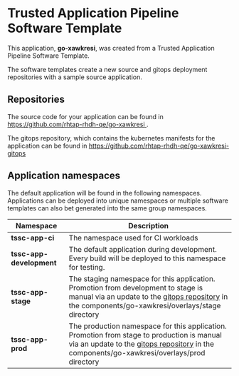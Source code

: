 # Trusted Application Pipeline Software Template

This application, **go-xawkresi**, was created from a Trusted Application Pipeline Software Template.

The software templates create a new source and gitops deployment repositories with a sample source application. 

## Repositories

The source code for your application can be found in [https://github.com/rhtap-rhdh-qe/go-xawkresi ](https://github.com/rhtap-rhdh-qe/go-xawkresi ).
 
The gitops repository, which contains the kubernetes manifests for the application can be found in 
[https://github.com/rhtap-rhdh-qe/go-xawkresi-gitops ](https://github.com/rhtap-rhdh-qe/go-xawkresi-gitops ) 

## Application namespaces 

The default application will be found in the following namespaces. Applications can be deployed into unique namespaces or multiple software templates can also bet generated into the same group namespaces.  

|  Namespace   |  Description   |  
| -------- | -------- |
| **tssc-app-ci** | The namespace used for CI workloads |
| **tssc-app-development** | The default application during development. Every build will be deployed to this namespace for testing. |
| **tssc-app-stage** | The staging namespace for this application. Promotion from development to stage is manual via an update to the [gitops repository](https://github.com/rhtap-rhdh-qe/go-xawkresi-gitops ) in the components/go-xawkresi/overlays/stage directory |
| **tssc-app-prod** | The production namespace for this application. Promotion from stage to production is manual via an update to the [gitops repository](https://github.com/rhtap-rhdh-qe/go-xawkresi-gitops ) in the components/go-xawkresi/overlays/prod directory |